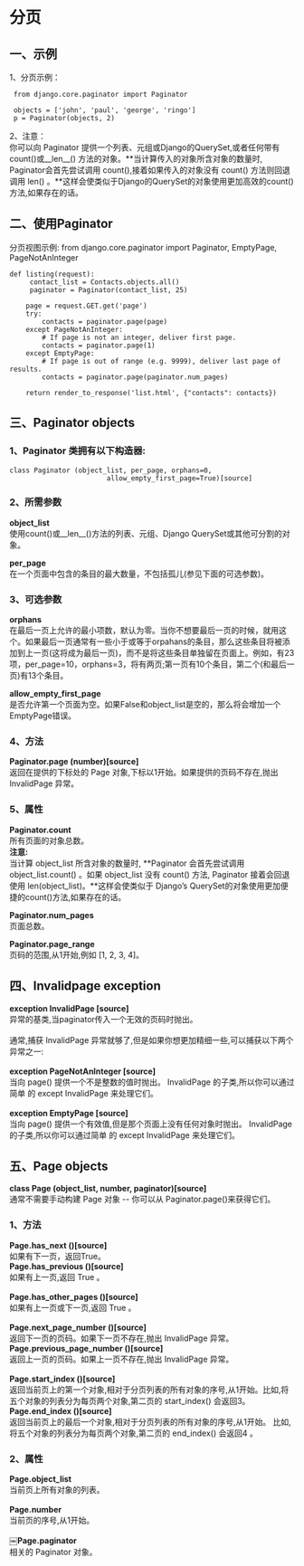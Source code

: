 # 分页

## 一、示例

1、分页示例：

	 from django.core.paginator import Paginator
	 
	 objects = ['john', 'paul', 'george', 'ringo']
	 p = Paginator(objects, 2)

2、注意：<br>
你可以向 Paginator 提供一个列表、元组或Django的QuerySet,或者任何带有count()或__len__() 方法的对象。**当计算传入的对象所含对象的数量时, Paginator会首先尝试调用 count(),接着如果传入的对象没有 count() 方法则回退调用 len() 。**这样会使类似于Django的QuerySet的对象使用更加高效的count()方法,如果存在的话。
## 二、使用Paginator

分页视图示例:
	from django.core.paginator import Paginator, EmptyPage, PageNotAnInteger
	
	def listing(request):
		￼contact_list = Contacts.objects.all()
		￼paginator = Paginator(contact_list, 25)
		
		page = request.GET.get('page')
		try:
			contacts = paginator.page(page)
		except PageNotAnInteger:
			# If page is not an integer, deliver first page.
			contacts = paginator.page(1)
		except EmptyPage:
			# If page is out of range (e.g. 9999), deliver last page of results.
			contacts = paginator.page(paginator.num_pages)
		
		return render_to_response('list.html', {"contacts": contacts})

## 三、Paginator objects

### 1、Paginator 类拥有以下构造器:


	class Paginator (object_list, per_page, orphans=0,
							allow_empty_first_page=True)[source]

### 2、所需参数
**object_list**<br>
使用count()或__len__()方法的列表、元组、Django QuerySet或其他可分割的对象。<br>

**per_page**<br>
在一个页面中包含的条目的最大数量，不包括孤儿(参见下面的可选参数)。<br>
### 3、可选参数
**orphans**<br>
在最后一页上允许的最小项数，默认为零。当你不想要最后一页的时候，就用这个。如果最后一页通常有一些小于或等于orpahans的条目，那么这些条目将被添加到上一页(这将成为最后一页)，而不是将这些条目单独留在页面上。例如，有23项，per_page=10，orphans=3，将有两页;第一页有10个条目，第二个(和最后一页)有13个条目。<br>

**allow_empty_first_page**<br>
是否允许第一个页面为空。如果False和object_list是空的，那么将会增加一个EmptyPage错误。<br>
### 4、方法
**Paginator.page (number)[source]**<br>
返回在提供的下标处的 Page 对象,下标以1开始。如果提供的页码不存在,抛出 InvalidPage 异常。<br>
### 5、属性
**Paginator.count**<br>
所有页面的对象总数。<br>
**注意:**<br>
当计算 object_list 所含对象的数量时, **Paginator 会首先尝试调用 object_list.count() 。如果 object_list 没有 count() 方法, Paginator 接着会回退使用 len(object_list)。**这样会使类似于 Django’s QuerySet的对象使用更加便捷的count()方法,如果存在的话。<br>

**Paginator.num_pages**<br>
页面总数。<br>

**Paginator.page_range**<br>
页码的范围,从1开始,例如 [1, 2, 3, 4]。<br>
## 四、Invalidpage exception
**exception InvalidPage [source]**<br>
异常的基类,当paginator传入一个无效的页码时抛出。<br>
<br>
通常,捕获 InvalidPage 异常就够了,但是如果你想更加精细一些,可以捕获以下两个异常之一:<br>
<br>
**exception PageNotAnInteger [source]**<br>
当向 page() 提供一个不是整数的值时抛出。
InvalidPage 的子类,所以你可以通过简单 的 except InvalidPage 来处理它们。<br>
<br>
**exception EmptyPage [source]**<br>
当向 page() 提供一个有效值,但是那个页面上没有任何对象时抛出。
InvalidPage 的子类,所以你可以通过简单 的 except InvalidPage 来处理它们。<br>
## 五、Page objects
**class Page (object_list, number, paginator)[source]**<br>
通常不需要手动构建 Page 对象 -- 你可以从 Paginator.page()来获得它们。<br>
### 1、方法
**Page.has_next ()[source]**<br>
如果有下一页，返回True。<br>
**Page.has_previous ()[source]** <br>
如果有上一页,返回 True 。<br>
<br>
**Page.has_other_pages ()[source]** <br>
如果有上一页或下一页,返回 True 。<br>
<br>
**Page.next_page_number ()[source]** <br>
返回下一页的页码。如果下一页不存在,抛出 InvalidPage 异常。<br>
**Page.previous_page_number ()[source]** <br>
返回上一页的页码。如果上一页不存在,抛出 InvalidPage 异常。<br>
<br>
**Page.start_index ()[source]**<br>
返回当前页上的第一个对象,相对于分页列表的所有对象的序号,从1开始。比如,将五个对象的列表分为每页两个对象,第二页的 start_index() 会返回3。<br>
**Page.end_index ()[source]** <br>
返回当前页上的最后一个对象,相对于分页列表的所有对象的序号,从1开始。 比如,将五个对象的列表分为每页两个对象,第二页的 end_index() 会返回4 。<br>
### 2、属性
**Page.object_list**<br>
当前页上所有对象的列表。<br>
<br>
**Page.number**<br>
当前页的序号,从1开始。<br>
<br>
￼**Page.paginator**<br>
相关的 Paginator 对象。<br>

















